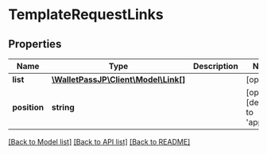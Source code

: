 # TemplateRequestLinks

## Properties
Name | Type | Description | Notes
------------ | ------------- | ------------- | -------------
**list** | [**\WalletPassJP\Client\Model\Link[]**](Link.md) |  | [optional] 
**position** | **string** |  | [optional] [default to 'append']

[[Back to Model list]](../../README.md#documentation-for-models) [[Back to API list]](../../README.md#documentation-for-api-endpoints) [[Back to README]](../../README.md)

